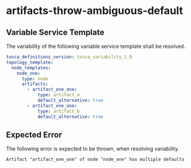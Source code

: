 # artifacts-throw-ambiguous-default


## Variable Service Template

The variability of the following variable service template shall be resolved.

```yaml linenums="1"
tosca_definitions_version: tosca_variability_1_0
topology_template:
  node_templates:
    node_one:
      type: node
      artifacts:
        - artifact_one_one:
            type: artifact_a
            default_alternative: true
        - artifact_one_one:
            type: artifact_b
            default_alternative: true
```





## Expected Error

The following error is expected to be thrown, when resolving variability.

```text linenums="1"
Artifact "artifact_one_one" of node "node_one" has multiple defaults
```

